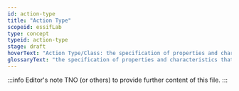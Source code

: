 ```yaml
---
id: action-type
title: "Action Type"
scopeid: essifLab
type: concept
typeid: action-type
stage: draft
hoverText: "Action Type/Class: the specification of properties and characteristics that that Actions must have to qualify as instance of that class; also: the set of Actions that actually have these properties and characteristics."
glossaryText: "the specification of properties and characteristics that that %Actions% must have to qualify as instance of that class; also: the set of %Actions% that actually have these properties and characteristics."
---
```


:::info Editor's note
TNO (or others) to provide further content of this file.
:::

